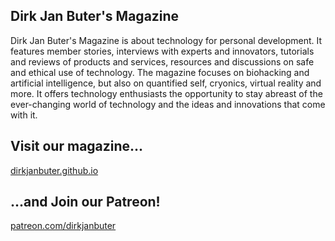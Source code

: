 ## Dirk Jan Buter's Magazine

Dirk Jan Buter's Magazine is about technology for personal development. It features member stories, interviews with experts and innovators, tutorials and reviews of products and services, resources and discussions on safe and ethical use of technology. The magazine focuses on biohacking and artificial intelligence, but also on quantified self, cryonics, virtual reality and more. It offers technology enthusiasts the opportunity to stay abreast of the ever-changing world of technology and the ideas and innovations that come with it.

## Visit our magazine...

[dirkjanbuter.github.io](https://dirkjanbuter.github.io/)


## ...and Join our Patreon!

[patreon.com/dirkjanbuter](https://patreon.com/dirkjanbuter)

